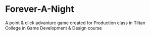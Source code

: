 # Forever-A-Night
A point &amp; click advanture game created for Production class in Tiltan College in Game Development &amp; Design course
